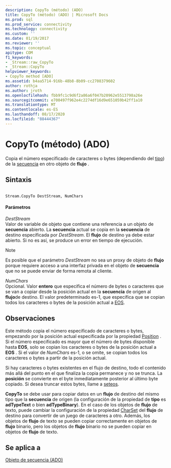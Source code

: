 ```yaml
---
description: CopyTo (método) (ADO)
title: CopyTo (método) (ADO) | Microsoft Docs
ms.prod: sql
ms.prod_service: connectivity
ms.technology: connectivity
ms.custom: ''
ms.date: 01/19/2017
ms.reviewer: ''
ms.topic: conceptual
apitype: COM
f1_keywords:
- _Stream::raw_CopyTo
- _Stream::CopyTo
helpviewer_keywords:
- CopyTo method [ADO]
ms.assetid: b4aa5714-916b-48b8-8b09-cc2708379602
author: rothja
ms.author: jroth
ms.openlocfilehash: fbb9fc1c9d6f2a86a6f047b20962e5513798a26e
ms.sourcegitcommit: e700497f962e4c2274df16d9e651059b42ff1a10
ms.translationtype: MT
ms.contentlocale: es-ES
ms.lasthandoff: 08/17/2020
ms.locfileid: "88444367"
---
```

# <a name="copyto-method-ado"></a>CopyTo (método) (ADO)
Copia el número especificado de caracteres o bytes (dependiendo del [tipo](../../../ado/reference/ado-api/type-property-ado-stream.md)) de la [secuencia](../../../ado/reference/ado-api/stream-object-ado.md) en otro objeto de **flujo** .  
  
## <a name="syntax"></a>Sintaxis  
  
```  
  
Stream.CopyTo DestStream, NumChars  
```  
  
#### <a name="parameters"></a>Parámetros  
 *DestStream*  
 Valor de variable de objeto que contiene una referencia a un objeto de **secuencia** abierto. La **secuencia** actual se copia en la **secuencia** de destino especificada por *DestStream*. El **flujo** de destino ya debe estar abierto. Si no es así, se produce un error en tiempo de ejecución.  
  
> [!NOTE]
>  Es posible que el parámetro *DestStream* no sea un proxy de objeto de **flujo** porque requiere acceso a una interfaz privada en el objeto de **secuencia** que no se puede enviar de forma remota al cliente.  
  
 *NumChars*  
 Opcional. Valor **entero** que especifica el número de bytes o caracteres que se van a copiar desde la posición actual en la **secuencia** de origen al **flujo**de destino. El valor predeterminado es-1, que especifica que se copian todos los caracteres o bytes de la posición actual a [EOS](../../../ado/reference/ado-api/eos-property.md).  
  
## <a name="remarks"></a>Observaciones  
 Este método copia el número especificado de caracteres o bytes, empezando por la posición actual especificada por la propiedad [Position](../../../ado/reference/ado-api/position-property-ado.md) . Si el número especificado es mayor que el número de bytes disponible hasta **EOS**, solo se copian los caracteres o bytes de la posición actual a **EOS** . Si el valor de *NumChars* es-1, o se omite, se copian todos los caracteres o bytes a partir de la posición actual.  
  
 Si hay caracteres o bytes existentes en el flujo de destino, todo el contenido más allá del punto en el que finaliza la copia permanece y no se trunca. La **posición** se convierte en el byte inmediatamente posterior al último byte copiado. Si desea truncar estos bytes, llame a [seteos](../../../ado/reference/ado-api/seteos-method.md).  
  
 **CopyTo** se debe usar para copiar datos en un **flujo** de destino del mismo tipo que la **secuencia** de origen (la configuración de la propiedad de **tipo** es **adTypeText** o bien **adTypeBinary**). En el caso de los objetos de **flujo** de texto, puede cambiar la configuración de la propiedad [CharSet](../../../ado/reference/ado-api/charset-property-ado.md) del **flujo** de destino para convertir de un juego de caracteres a otro. Además, los objetos de **flujo** de texto se pueden copiar correctamente en objetos de **flujo** binario, pero los objetos de **flujo** binario no se pueden copiar en objetos de **flujo** de texto.  
  
## <a name="applies-to"></a>Se aplica a  
 [Objeto de secuencia (ADO)](../../../ado/reference/ado-api/stream-object-ado.md)
